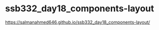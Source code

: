 # ssb332_day18_components-layout


https://salmanahmed646.github.io/ssb332_day18_components-layout/
